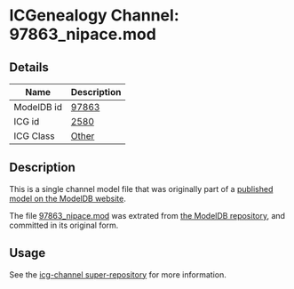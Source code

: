 # ICGenealogy Channel: 97863\_nipace.mod

## Details

Name | Description
---- | -----------
ModelDB id | [97863](http://senselab.med.yale.edu/ModelDB/ShowModel.cshtml?model=97863)
ICG id | [2580](http://icg.neurotheory.ox.ac.uk/channels/other/2580)
ICG Class | [Other](http://icg.neurotheory.ox.ac.uk/channels/other)

## Description

This is a single channel model file that was originally part of a [published model on the ModelDB website](http://senselab.med.yale.edu/mModelDB/ShowModel.cshtml?model=97863).

The file [97863\_nipace.mod](97863_nipace.mod) was extrated from [the ModelDB repository](http://senselab.med.yale.edu/ModelDB/ShowModel.cshtml?model=97863), and committed in its original form.

## Usage

See the [icg-channel super-repository](https://github.com/icgenealogy/icg-channels) for more information.